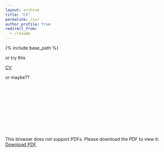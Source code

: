 ```yaml
---
layout: archive
title: "CV"
permalink: /cv/
author_profile: true
redirect_from:
  - /resume
---
```


{% include base_path %}

or try this

[CV](https://drive.google.com/drive/u/0/folders/1VNkp8YAgi2dhVZYNYet7-BMaKC3z_yst)

or maybe??

<object data="https://drive.google.com/drive/u/0/folders/1VNkp8YAgi2dhVZYNYet7-BMaKC3z_yst" type="application/pdf" width="700px" height="700px">
    <embed src="https://drive.google.com/drive/u/0/folders/1VNkp8YAgi2dhVZYNYet7-BMaKC3z_yst">
        <p>This browser does not support PDFs. Please download the PDF to view it: <a href="https://drive.google.com/drive/u/0/folders/1VNkp8YAgi2dhVZYNYet7-BMaKC3z_yst">Download PDF</a>.</p>
    </embed>
</object>
